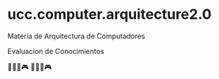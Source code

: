 # ucc.computer.arquitecture2.0
Materia de Arquitectura de Computadores

Evaluacion de Conocimientos

🚚🚧🧌🎮
🚚🚧🧌🎮